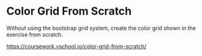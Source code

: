 # Color Grid From Scratch

Without using the bootstrap grid system, create the color grid shown in the exercise from scratch.

https://coursework.vschool.io/color-grid-from-scratch/

